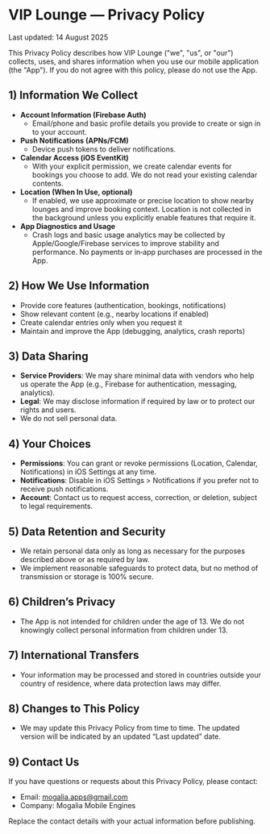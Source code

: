 # VIP Lounge — Privacy Policy

Last updated: 14 August 2025

This Privacy Policy describes how VIP Lounge ("we", "us", or "our") collects, uses, and shares information when you use our mobile application (the "App"). If you do not agree with this policy, please do not use the App.

## 1) Information We Collect

- **Account Information (Firebase Auth)**
  - Email/phone and basic profile details you provide to create or sign in to your account.
- **Push Notifications (APNs/FCM)**
  - Device push tokens to deliver notifications.
- **Calendar Access (iOS EventKit)**
  - With your explicit permission, we create calendar events for bookings you choose to add. We do not read your existing calendar contents.
- **Location (When In Use, optional)**
  - If enabled, we use approximate or precise location to show nearby lounges and improve booking context. Location is not collected in the background unless you explicitly enable features that require it.
- **App Diagnostics and Usage**
  - Crash logs and basic usage analytics may be collected by Apple/Google/Firebase services to improve stability and performance. No payments or in‑app purchases are processed in the App.

## 2) How We Use Information

- Provide core features (authentication, bookings, notifications)
- Show relevant content (e.g., nearby locations if enabled)
- Create calendar entries only when you request it
- Maintain and improve the App (debugging, analytics, crash reports)

## 3) Data Sharing

- **Service Providers**: We may share minimal data with vendors who help us operate the App (e.g., Firebase for authentication, messaging, analytics).
- **Legal**: We may disclose information if required by law or to protect our rights and users.
- We do not sell personal data.

## 4) Your Choices

- **Permissions**: You can grant or revoke permissions (Location, Calendar, Notifications) in iOS Settings at any time.
- **Notifications**: Disable in iOS Settings > Notifications if you prefer not to receive push notifications.
- **Account**: Contact us to request access, correction, or deletion, subject to legal requirements.

## 5) Data Retention and Security

- We retain personal data only as long as necessary for the purposes described above or as required by law.
- We implement reasonable safeguards to protect data, but no method of transmission or storage is 100% secure.

## 6) Children’s Privacy

- The App is not intended for children under the age of 13. We do not knowingly collect personal information from children under 13.

## 7) International Transfers

- Your information may be processed and stored in countries outside your country of residence, where data protection laws may differ.

## 8) Changes to This Policy

- We may update this Privacy Policy from time to time. The updated version will be indicated by an updated “Last updated” date.

## 9) Contact Us

If you have questions or requests about this Privacy Policy, please contact:

- Email: mogalia.apps@gmail.com
- Company: Mogalia Mobile Engines

Replace the contact details with your actual information before publishing.
